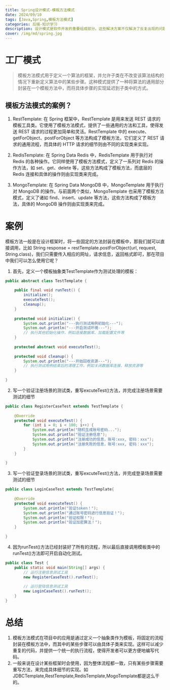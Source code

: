 ```yaml
---
title: Spring设计模式-模板方法模式
date: 2024/09/10
tags: [Java,Spring,模板方法模式]
categories: 后端-知识学习
description: 设计模式是软件开发的重要组成部分。这些解决方案不仅解决了反复出现的问题，而且还通过识别通用模式来帮助开发人员了解框架的设计。
cover: /img/md/spring.jpg
---
```


# 工厂模式
>  模板方法模式用于定义一个算法的框架，并允许子类在不改变该算法结构的情况下重新定义算法中的某些步骤。这种模式提供了一种将算法的通用部分封装在一个模板方法中，而将具体步骤的实现延迟到子类中的方式。

## 模板方法模式的案例？
1. RestTemplate:
在 Spring 框架中，RestTemplate 是用来发送 REST 请求的模板工具类。它使用了模板方法模式，提供了一些通用的方法和工具，使得发送 REST 请求的过程更加简单和灵活。RestTemplate 中的 execute、getForObject、postForObject 等方法构成了模板方法，它们定义了 REST 请求的通用流程，而具体的 HTTP 请求的细节则由不同的实现类来实现。

2. RedisTemplate:
在 Spring Data Redis 中，RedisTemplate 用于执行对 Redis 的各种操作。它同样使用了模板方法模式，定义了一系列对 Redis 的操作方法，如 set、get、delete 等，这些方法构成了模板方法，而底层的 Redis 连接和具体的操作则由实现类来完成。

3. MongoTemplate:
在 Spring Data MongoDB 中，MongoTemplate 用于执行对 MongoDB 的操作。与前面两个类似，MongoTemplate 也采用了模板方法模式，定义了诸如 find、insert、update 等方法，这些方法构成了模板方法，具体的 MongoDB 操作则由实现类来完成。

# 案例
模板方法一般是在设计框架时，将一些固定的方法封装在模板中，那我们就可以直接调用，比如 String response = restTemplate.postForObject(url, request, String.class)，我们只需要传入相应的网址，请求信息，返回格式即可，那在项目中我们可以怎么使用它呢？

1. 首先，定义一个模板抽象类TestTemplate作为测试处理的模板：
```java
public abstract class TestTemplate {
 
    public final void runTest() {
        initialize();
        executeTest();
        cleanup();
    }
 
    protected void initialize() {
        System.out.println("---执行测试用例初始化---");
        System.out.println("---开启测试环境---");
        // 执行其他初始化操作，例如连接数据库、加载配置文件等
    }
 
    protected abstract void executeTest();
 
    protected void cleanup() {
        System.out.println("---开始回收资源---");
        // 执行测试用例结束后的清理工作，例如关闭数据库连接、释放资源等
    }
 
}
```
2. 写一个验证注册场景的测试类，重写excuteTest()方法，并完成注册场景需要测试的细节 
```java
public class RegisterCaseTest extends TestTemplate {
 
    @Override
    protected void executeTest() {
        for (int i = 0; i < 100; i++) {
            System.out.println("随机生成账号密码...");
            System.out.println("验证注册信息");
            System.out.println("注册成功的信息，账号:xxx, 密码：xxx");
            System.out.println("注册失败的信息，账号:xxx, 密码：xxx");
        }
    }
 
}
```
3. 写一个验证登录场景的测试类，重写excuteTest()方法，并完成登录场景需要测试的细节 
```java
public class LoginCaseTest extends TestTemplate{
 
    @Override
    protected void executeTest() {
        System.out.println("验证token！");
        System.out.println("通过账号密码进行信息验证！");
        System.out.println("验证权限！");
        System.out.println("验证加密算法！");
    }
    
}
```
4. 因为runTest()方法已经封装好了所有的流程，所以最后直接调用模板类中的runTest()方法即可开启自动化测试。
```java
public class Test {
    public static void main(String[] args) {
        // 运行注册信息测试工具
        new RegisterCaseTest().runTest();
 
        // 运行登陆信息测试工具
        new LoginCaseTest().runTest();
    }
}
```

# 总结
1. 模板方法模式在项目中的应用是通过定义一个抽象类作为模板，将固定的流程封装在模板方法中，而其中的某些步骤可以由具体子类来实现。这样可以减少重复的代码，并提供一个统一的执行流程，使得开发者可以更方便地编写代码。
2. 一般来说在设计某些框架时会使用，因为整体流程都一致，只有某些步骤需要重写方法，来完成具体细节的实现。如JDBCTemplate,RestTemplate,RedisTemplate,MogoTemplate都是这么干的。
